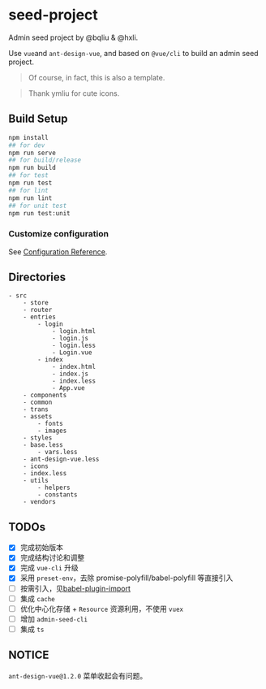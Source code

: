 # seed-project

Admin seed project by @bqliu & @hxli.

Use `vue`and `ant-design-vue`, and based on `@vue/cli` to build an admin seed project.

> Of course, in fact, this is also a template.

> Thank ymliu for cute icons.

## Build Setup

``` bash
npm install
## for dev
npm run serve
## for build/release
npm run build
## for test
npm run test
## for lint
npm run lint
## for unit test
npm run test:unit
```

### Customize configuration
See [Configuration Reference](https://cli.vuejs.org/config/).

## Directories

```
- src
	- store
	- router
	- entries
		- login
			- login.html
			- login.js
			- login.less
			- Login.vue
		- index
			- index.html
			- index.js
			- index.less
			- App.vue
	- components
    - common
    - trans
	- assets
		- fonts
		- images
	- styles
    - base.less
		- vars.less
    - ant-design-vue.less
    - icons
    - index.less
	- utils
		- helpers
		- constants
	- vendors
```

## TODOs

- [x] 完成初始版本
- [x] 完成结构讨论和调整
- [x] 完成 `vue-cli` 升级
- [x] 采用 `preset-env`，去除 promise-polyfill/babel-polyfill 等直接引入
- [ ] 按需引入，见[babel-plugin-import](https://github.com/ant-design/babel-plugin-import)
- [ ] 集成 `cache`
- [ ] 优化中心化存储 + `Resource` 资源利用，不使用 `vuex`
- [ ] 增加 `admin-seed-cli`
- [ ] 集成 `ts`

## NOTICE

`ant-design-vue@1.2.0` 菜单收起会有问题。
